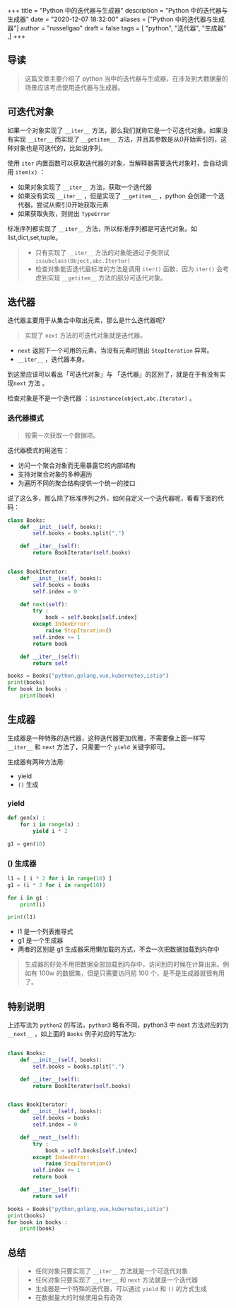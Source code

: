 +++
title = "Python 中的迭代器与生成器"
description = "Python 中的迭代器与生成器"
date = "2020-12-07 18:32:00"
aliases = ["Python 中的迭代器与生成器"]
author = "russellgao"
draft = false
tags = [
    "python",
    "迭代器",
    "生成器"
,]
+++

## 导读
>这篇文章主要介绍了 python 当中的迭代器与生成器，在涉及到大数据量的场景应该考虑使用迭代器与生成器。
>

## 可迭代对象
如果一个对象实现了 `__iter__` 方法，那么我们就称它是一个可迭代对象。如果没有实现 `__iter__` 而实现了
`__getitem__` 方法，并且其参数是从0开始索引的，这种对象也是可迭代的，比如说序列。

使用 `iter` 内置函数可以获取迭代器的对象，当解释器需要迭代对象时，会自动调用 `item(x)` ：

- 如果对象实现了 `__iter__` 方法，获取一个迭代器
- 如果没有实现 `__iter__` ，但是实现了 `__getitem__` ，python 会创建一个迭代器，尝试从索引0开始获取元素
- 如果获取失败，则抛出 `TypeError`

标准序列都实现了 `__iter__` 方法，所以标准序列都是可迭代对象。如 list,dict,set,tuple。

>- 只有实现了 `__iter__` 方法的对象能通过子类测试`issubclass(Object,abc.Itertor)`
>- 检查对象能否迭代最标准的方法是调用 `iter()` 函数，因为 `iter()` 会考虑到实现 `__getitem__` 方法的部分可迭代对象。

## 迭代器
迭代器主要用于从集合中取出元素，那么是什么迭代器呢?

> 实现了 `next` 方法的可迭代对象就是迭代器。

- `next` 返回下一个可用的元素，当没有元素时抛出 `StopIteration` 异常。
- `__iter__` ，迭代器本身。

到这里应该可以看出「可迭代对象」与 「迭代器」的区别了，就是在于有没有实现`next` 方法 。

检查对象是不是一个迭代器 ：`isinstance(object,abc.Iterator)` 。

### 迭代器模式
>按需一次获取一个数据项。

迭代器模式的用途有：

- 访问一个聚合对象而无需暴露它的内部结构
- 支持对聚合对象的多种遍历
- 为遍历不同的聚合结构提供一个统一的接口

说了这么多，那么除了标准序列之外，如何自定义一个迭代器呢，看看下面的代码：

```python
class Books:
    def __init__(self, books):
        self.books = books.split(",")

    def __iter__(self):
        return BookIterator(self.books)


class BookIterator:
    def __init__(self, books):
        self.books = books
        self.index = 0

    def next(self):
        try :
            book = self.books[self.index]
        except IndexError:
            raise StopIteration()
        self.index += 1
        return book

    def __iter__(self):
        return self

books = Books("python,golang,vue,kubernetes,istio")
print(books)
for book in books :
    print(book)
```

## 生成器
生成器是一种特殊的迭代器，这种迭代器更加优雅，不需要像上面一样写 `__iter__` 和 `next` 方法了，只需要一个 `yield` 关键字即可。



生成器有两种方法用:

- yield
- `()` 生成

### yield

```python
def gen(x) :
    for i in range(x) :
        yield i * 2

g1 = gen(10)
```

### () 生成器
```python
l1 = [ i * 2 for i in range(10) ]
g1 = (i * 2 for i in range(10))

for i in g1 :
    print(i)

print(l1)
```

- l1 是一个列表推导式
- g1 是一个生成器
- 两者的区别是 g1 生成器采用懒加载的方式，不会一次把数据加载到内存中

> 生成器的好处不用把数据全部加载到内存中，访问到的时候在计算出来。例如有 100w 的数据集，但是只需要访问前 100 个，是不是生成器就很有用了。

## 特别说明
上述写法为 `python2` 的写法，`python3` 略有不同，python3 中 next 方法对应的为 `__next__` ，如上面的 `Books` 例子对应的写法为: 
```python

class Books:
    def __init__(self, books):
        self.books = books.split(",")

    def __iter__(self):
        return BookIterator(self.books)


class BookIterator:
    def __init__(self, books):
        self.books = books
        self.index = 0

    def __next__(self):
        try :
            book = self.books[self.index]
        except IndexError:
            raise StopIteration()
        self.index += 1
        return book

    def __iter__(self):
        return self

books = Books("python,golang,vue,kubernetes,istio")
print(books)
for book in books :
    print(book)

```

## 总结
>- 任何对象只要实现了 `__iter__` 方法就是一个可迭代对象
>- 任何对象只要实现了 `__iter__` 和 `next` 方法就是一个迭代器
>- 生成器是一个特殊的迭代器，可以通过 `yield` 和 `()` 的方式生成
>- 在数据量大的时候使用会有奇效

